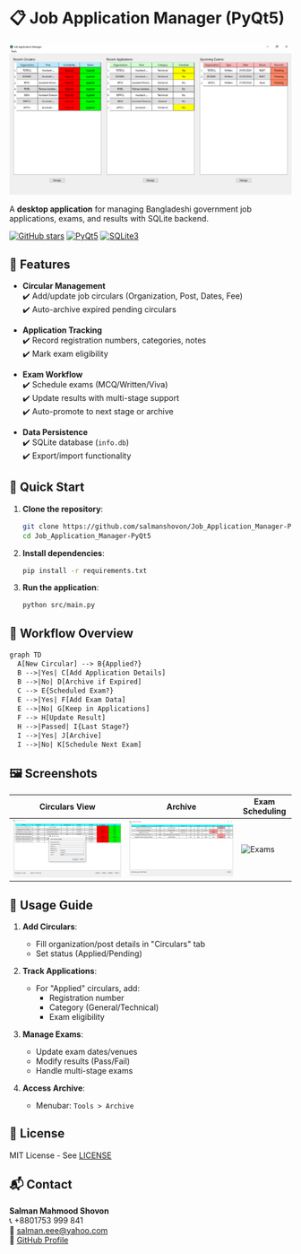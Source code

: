 # 📋 Job Application Manager (PyQt5)

![Screenshot](./assets/screenshot1.png)

A **desktop application** for managing Bangladeshi government job applications, exams, and results with SQLite backend.

[![GitHub stars](https://img.shields.io/github/stars/salmanshovon/Job_Application_Manager-PyQt5?style=social)](https://github.com/salmanshovon/Job_Application_Manager-PyQt5)
[![PyQt5](https://img.shields.io/badge/PyQt5-5.15.9-blue.svg)](https://pypi.org/project/PyQt5/)
[![SQLite3](https://img.shields.io/badge/SQLite3-3.36.0-green.svg)](https://sqlite.org)

## 🌟 Features
- **Circular Management**  
  ✔️ Add/update job circulars (Organization, Post, Dates, Fee)  
  ✔️ Auto-archive expired pending circulars  

- **Application Tracking**  
  ✔️ Record registration numbers, categories, notes  
  ✔️ Mark exam eligibility  

- **Exam Workflow**  
  ✔️ Schedule exams (MCQ/Written/Viva)  
  ✔️ Update results with multi-stage support  
  ✔️ Auto-promote to next stage or archive  

- **Data Persistence**  
  ✔️ SQLite database (`info.db`)  
  ✔️ Export/import functionality  

## 🚀 Quick Start
1. **Clone the repository**:
   ```bash
   git clone https://github.com/salmanshovon/Job_Application_Manager-PyQt5.git
   cd Job_Application_Manager-PyQt5
   ```

2. **Install dependencies**:
   ```bash
   pip install -r requirements.txt
   ```

3. **Run the application**:
   ```bash
   python src/main.py
   ```


## 📖 Workflow Overview
```mermaid
graph TD
  A[New Circular] --> B{Applied?}
  B -->|Yes| C[Add Application Details]
  B -->|No| D[Archive if Expired]
  C --> E{Scheduled Exam?}
  E -->|Yes| F[Add Exam Data]
  E -->|No| G[Keep in Applications]
  F --> H[Update Result]
  H -->|Passed| I{Last Stage?}
  I -->|Yes| J[Archive]
  I -->|No| K[Schedule Next Exam]
```

## 🖼️ Screenshots
| Circulars View | Archive | Exam Scheduling |
|----------------|--------------|-----------------|
| ![Circulars](./assets/add_new_circular.png) | ![Applications](./assets/screenshot_archive.png) | ![Exams](./assets/update_appliation.png) |

## 📝 Usage Guide
1. **Add Circulars**:
   - Fill organization/post details in "Circulars" tab
   - Set status (Applied/Pending)

2. **Track Applications**:
   - For "Applied" circulars, add:
     - Registration number
     - Category (General/Technical)
     - Exam eligibility

3. **Manage Exams**:
   - Update exam dates/venues
   - Modify results (Pass/Fail)
   - Handle multi-stage exams

4. **Access Archive**:
   - Menubar: `Tools > Archive`

## 📜 License
MIT License - See [LICENSE](./LICENSE)

## 📬 Contact
**Salman Mahmood Shovon**  
📞 +8801753 999 841  
📧 salman.eee@yahoo.com  
💼 [GitHub Profile](https://github.com/salmanshovon)